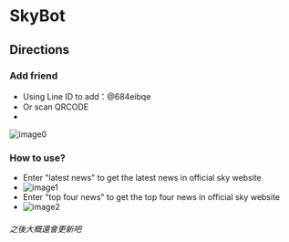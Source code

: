 # SkyBot
## Directions 
### Add friend
 - Using Line ID to add：@684eibqe
 - Or scan QRCODE
 - 
![image0](https://cdn.discordapp.com/attachments/1028851059042566185/1122568286857601105/2023-06-26_004330.png)
### How to use?
 - Enter "latest news" to get the latest news in official sky website
 - ![image1](https://cdn.discordapp.com/attachments/1028851059042566185/1122569352613466152/IMG_0552.png)
 - Enter "top four news" to get the top four news in official sky website
 - ![image2](https://cdn.discordapp.com/attachments/1028851059042566185/1122569284414087239/IMG_0554.png)

###### 之後大概還會更新吧
